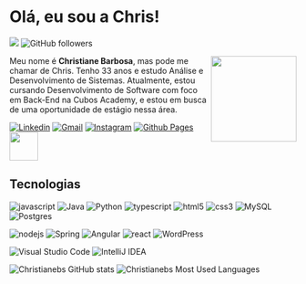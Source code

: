 # Olá, eu sou a Chris!

![](https://komarev.com/ghpvc/?username=christianebs&color=CC6699) ![GitHub followers](https://img.shields.io/github/followers/christianebs?label=Follow&style=social)

<img src="https://github.com/christianebs/christianebs/assets/108686840/1003d6c2-7574-4104-a392-ab6b2713cff2" width="150px" align="right" >
  <p align="left">
Meu nome é <b>Christiane Barbosa</b>, mas pode me chamar de Chris. Tenho 33 anos e estudo Análise e Desenvolvimento de Sistemas. Atualmente, estou cursando Desenvolvimento de Software com foco em Back-End na Cubos Academy, e estou em busca de uma oportunidade de estágio nessa área.
  </p>

  
[![Linkedin](https://img.shields.io/badge/LinkedIn-0D1117?style=for-the-badge&logo=linkedin&logoColor=0077B5)](https://linkedin.com/in/christiane-barbosa/) [![Gmail](https://img.shields.io/badge/Gmail-0D1117?style=for-the-badge&logo=gmail&logoColor=D14836)](mailto:christianebs90@gmail.com) [![Instagram](https://img.shields.io/badge/Instagram-0D1117?style=for-the-badge&logo=instagram&logoColor=E4405F)](https://instagram.com/christianebs90/) [![Github Pages](https://img.shields.io/badge/Curriculo-0D1117?style=for-the-badge&logo=github&logoColor=CC6699)](https://christianebs.github.io/curriculo/) <img width="50px" src="https://user-images.githubusercontent.com/108686840/203427027-a4b0e180-b92f-4c58-9fc6-ff3d9da7c05b.gif">

## Tecnologias

![javascript](https://img.shields.io/badge/JavaScript-0D1117?style=for-the-badge&logo=javascript&logoColor=23323330) ![Java](https://img.shields.io/badge/java-0D1117.svg?style=for-the-badge&logo=openjdk&logoColor=%23ED8B00) ![Python](https://img.shields.io/badge/python-0D1117?style=for-the-badge&logo=python&logoColor=3670A0) ![typescript](https://img.shields.io/badge/TypeScript-0D1117?style=for-the-badge&logo=typescript&logoColor=007ACC) ![html5](https://img.shields.io/badge/HTML5-0D1117?style=for-the-badge&logo=html5&logoColor=E34F26) ![css3](https://img.shields.io/badge/CSS3-0D1117?style=for-the-badge&logo=css3&logoColor=1572B6) ![MySQL](https://img.shields.io/badge/mysql-0D1117.svg?style=for-the-badge&logo=mysql&logoColor=%2300f) ![Postgres](https://img.shields.io/badge/postgres-0D1117.svg?style=for-the-badge&logo=postgresql&logoColor=%23316192)

![nodejs](https://img.shields.io/badge/Node%20js-0D1117?style=for-the-badge&logo=nodedotjs&logoColor=339933) ![Spring](https://img.shields.io/badge/spring-0D1117.svg?style=for-the-badge&logo=spring&logoColor=%236DB33F) ![Angular](https://img.shields.io/badge/angular-0D1117.svg?style=for-the-badge&logo=angular&logoColor=%23DD0031) ![react](https://img.shields.io/badge/React-0D1117?style=for-the-badge&logo=react&logoColor=2320232a) ![WordPress](https://img.shields.io/badge/WordPress-0D1117.svg?style=for-the-badge&logo=WordPress&logoColor=%23117AC9)


![Visual Studio Code](https://img.shields.io/badge/Visual%20Studio%20Code-0D1117.svg?style=for-the-badge&logo=visual-studio-code&logoColor=0078d7) ![IntelliJ IDEA](https://img.shields.io/badge/IntelliJIDEA-0D1117.svg?style=for-the-badge&logo=intellij-idea&logoColor=white)

![Christianebs GitHub stats](https://github-readme-stats.vercel.app/api?username=christianebs&show_icons=true&theme=dracula&hide_border=true&bg_color=0D1117&title_color=CC6699&icon_color=CC6699&include_all_commits=true&count_private=true) ![Christianebs Most Used Languages](https://github-readme-stats.vercel.app/api/top-langs/?username=christianebs&layout=compact&theme=dracula&hide_border=true&bg_color=0D1117&title_color=CC6699&icon_color=CC6699)
